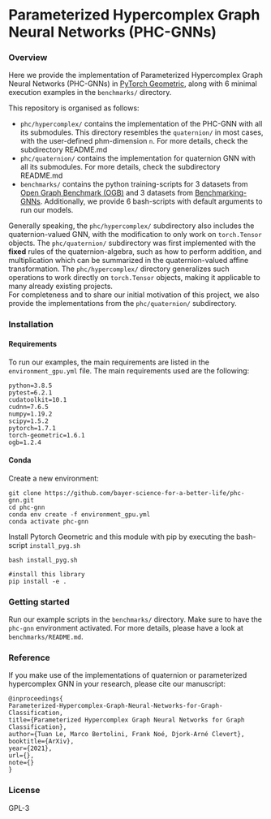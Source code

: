 # Parameterized Hypercomplex Graph Neural Networks (PHC-GNNs)

### Overview
Here we provide the implementation of Parameterized Hypercomplex Graph Neural Networks (PHC-GNNs) in [PyTorch Geometric](https://github.com/rusty1s/pytorch_geometric),
along with 6 minimal execution examples in the `benchmarks/` directory.
  
  
This repository is organised as follows:
* `phc/hypercomplex/` contains the implementation of the PHC-GNN with all its submodules. This directory resembles the
`quaternion/` in most cases, with the user-defined phm-dimension `n`. For more details, check the subdirectory README.md
* `phc/quaternion/` contains the implementation for quaternion GNN with all its submodules.  For more details, check the subdirectory README.md
* `benchmarks/` contains the python training-scripts for 3 datasets from [Open Graph Benchmark (OGB)](https://github.com/snap-stanford/ogb) and 3 datasets from 
[Benchmarking-GNNs](https://github.com/graphdeeplearning/benchmarking-gnns). Additionally, we provide 6 bash-scripts
with default arguments to run our models.  

Generally speaking, the `phc/hypercomplex/` subdirectory also includes the quaternion-valued GNN, with the modification to only work on `torch.Tensor` objects.
The `phc/quaternion/` subdirectory was first implemented with the **fixed** rules of the quaternion-algebra, such as how to perform addition, and multiplication which can be summarized in the quaternion-valued affine transformation.
The `phc/hypercomplex/` directory generalizes such operations to work directly on `torch.Tensor` objects, making it applicable to many already existing projects.  
For completeness and to share our initial motivation of this project, we also provide the implementations from the `phc/quaternion/` subdirectory.

### Installation
#### Requirements
To run our examples, the main requirements are listed in the `environment_gpu.yml` file. The main requirements used are the following:
```
python=3.8.5
pytest=6.2.1
cudatoolkit=10.1
cudnn=7.6.5
numpy=1.19.2
scipy=1.5.2
pytorch=1.7.1
torch-geometric=1.6.1
ogb=1.2.4
```

#### Conda
Create a new environment:
```
git clone https://github.com/bayer-science-for-a-better-life/phc-gnn.git
cd phc-gnn
conda env create -f environment_gpu.yml
conda activate phc-gnn
```
Install Pytorch Geometric and this module with pip by executing the bash-script `install_pyg.sh`
```
bash install_pyg.sh

#install this library
pip install -e .
```

### Getting started
Run our example scripts in the `benchmarks/` directory. Make sure to have the `phc-gnn` environment activated.
For more details, please have a look at `benchmarks/README.md`.

### Reference
If you make use of the implementations of quaternion or parameterized hypercomplex GNN in your research, please cite our manuscript:
```
@inproceedings{
Parameterized-Hypercomplex-Graph-Neural-Networks-for-Graph-Classification,
title={Parameterized Hypercomplex Graph Neural Networks for Graph Classification},
author={Tuan Le, Marco Bertolini, Frank Noé, Djork-Arné Clevert},
booktitle={ArXiv},
year={2021},
url={},
note={}
}
```

### License
GPL-3
